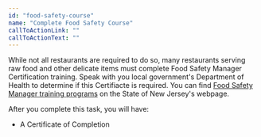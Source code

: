 ```yaml
---
id: "food-safety-course"
name: "Complete Food Safety Course"
callToActionLink: ""
callToActionText: ""
---
```


While not all restaurants are required to do so, many restaurants serving raw food and other delicate items must complete Food Safety Manager Certification training. Speak with you local government's Department of Health to determine if this Certifiacte is required. You can find [Food Safety Manager training programs](https://www.state.nj.us/health/ceohs/documents/food-drug-safety/fmc_reminder_letter.pdf) on the State of New Jersey's webpage.
        
After you complete this task, you will have:
- A Certificate of Completion
